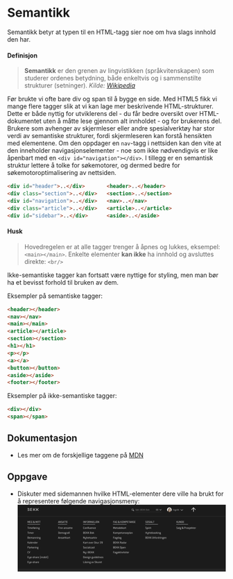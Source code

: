 # Semantikk

Semantikk betyr at typen til en HTML-tagg sier noe om hva slags innhold den har.

#### Definisjon
> **Semantikk** er den grenen av lingvistikken (språkvitenskapen) som studerer ordenes betydning, både enkeltvis og i sammenstilte strukturer (setninger).
*Kilde: [Wikipedia](https://no.wikipedia.org/wiki/Semantikk)*

Før brukte vi ofte bare div og span til å bygge en side. Med HTML5 fikk vi mange flere tagger slik at vi kan lage mer beskrivende HTML-strukturer. Dette er både nyttig for utviklerens del - du får bedre oversikt over HTML-dokumentet uten å måtte lese gjennom alt innholdet - og for brukerens del. Brukere som avhenger av skjermleser eller andre spesialverktøy har stor verdi av semantiske strukturer, fordi skjermleseren kan forstå hensikten med elementene. Om den oppdager en `nav`-tagg i nettsiden kan den vite at den inneholder navigasjonselementer - noe som ikke nødvendigvis er like åpenbart med en `<div id="navigation"></div>`. I tillegg er en semantisk struktur lettere å tolke for søkemotorer, og dermed bedre for søkemotoroptimalisering av nettsiden.

```html
<div id="header">..</div>       <header>..</header>
<div class="section">..</div>   <section>..</section>
<div id="navigation">..</div>   <nav>..</nav>
<div class="article">..</div>   <article>..</article>
<div id="sidebar">..</div>      <aside>..</aside>
```

#### Husk
> Hovedregelen er at alle tagger trenger å åpnes og lukkes, eksempel: `<main></main>`. Enkelte elementer **kan ikke** ha innhold og avsluttes direkte: `<br/>`

Ikke-semantiske tagger kan fortsatt være nyttige for styling, men man bør ha et bevisst forhold til bruken av dem.

Eksempler på semantiske tagger:
```html
<header></header>
<nav></nav>
<main></main>
<article></article>
<section></section>
<h1></h1>
<p></p>
<a></a>
<button></button>
<aside></aside>
<footer></footer>
```

Eksempler på ikke-semantiske tagger:
```html
<div></div>
<span></span>
```

## Dokumentasjon
* Les mer om de forskjellige taggene på [MDN](https://developer.mozilla.org/en/docs/Web/HTML/Element)

## Oppgave
* Diskuter med sidemannen hvilke HTML-elementer dere ville ha brukt for å representere følgende navigasjonsmeny:
![Navigasjonsmeny på forside.bekk.no](../resources/nav-html.png)
